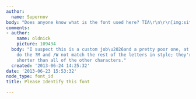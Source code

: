 ```yaml
---
author:
  name: Supernov
body: "Does anyone know what is the font used here? TIA\r\n\r\n[img:sites/default/files/old-images/font_3525.jpg]"
comments:
- author:
    name: oldnick
    picture: 109434
  body: "I suspect this is a custom job\u2026and a pretty poor one, at that. Not only
    do the ?M and /W not match the rest of the letters in style; they're also visible
    shorter than all of the other characters."
  created: '2013-06-24 14:25:32'
date: '2013-06-23 15:53:32'
node_type: font_id
title: Please Identify this font

---
```

